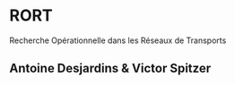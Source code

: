 # RORT
Recherche Opérationnelle dans les Réseaux de Transports
## Antoine Desjardins & Victor Spitzer

